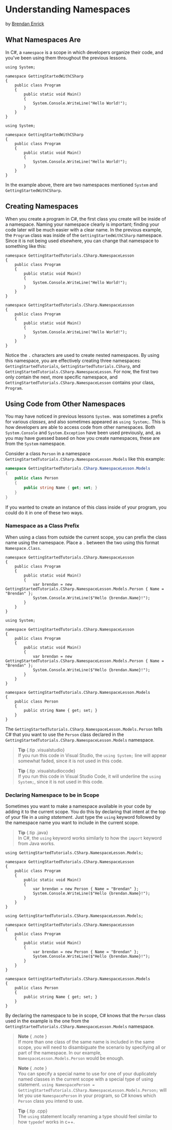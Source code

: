 # Understanding Namespaces
by [Brendan Enrick](http://deviq.com/me/brendan-enrick)

## What Namespaces Are

In C#, a `namespace` is a scope in which developers organize their code, and you've been using them throughout the previous lessons.

```{.snippet}
using System;

namespace GettingStartedWithCSharp
{
    public class Program
    {
        public static void Main()
        {
            System.Console.WriteLine("Hello World!");
        }
    }
}
```
```{.REPL}
using System;

namespace GettingStartedWithCSharp
{
    public class Program
    {
        public static void Main()
        {
            System.Console.WriteLine("Hello World!");
        }
    }
}
```

In the example above, there are two namespaces mentioned `System` and `GettingStartedWithCSharp`.

## Creating Namespaces

When you create a program in C#, the first class you create will be inside of a namespace. Naming your namespace clearly is important; finding your code later will be much easier with a clear name. In the previous example, the `Program` class was inside of the `GettingStartedWithCSharp` namespace. Since it is not being used elsewhere, you can change that namespace to something like this:

```{.snippet}
namespace GettingStartedTutorials.CSharp.NamespaceLesson
{
    public class Program
    {
        public static void Main()
        {
            System.Console.WriteLine("Hello World!");
        }
    }
}
```
```{.REPL}
namespace GettingStartedTutorials.CSharp.NamespaceLesson
{
    public class Program
    {
        public static void Main()
        {
            System.Console.WriteLine("Hello World!");
        }
    }
}
```

Notice the `.` characters are used to create nested namespaces. By using this namespace, you are effectively creating three namespaces: `GettingStartedTutorials`, `GettingStartedTutorials.CSharp`, and `GettingStartedTutorials.CSharp.NamespaceLesson`. For now, the first two only contain the next, more specific namespace, and `GettingStartedTutorials.CSharp.NamespaceLesson` contains your class, `Program`.

## Using Code from Other Namespaces

You may have noticed in previous lessons `System.` was sometimes a prefix for various *classes*, and also sometimes appeared as `using System;`. This is how developers are able to access code from other namespaces. Both `System.Console` and `System.Exception` have been used previously, and, as you may have guessed based on how you create namespaces, these are from the `System` namespace.

Consider a class `Person` in a namespace `GettingStartedTutorials.CSharp.NamespaceLesson.Models` like this example:

```c#
namespace GettingStartedTutorials.CSharp.NamespaceLesson.Models
{
    public class Person
    {
        public string Name { get; set; }
    }
}
```

If you wanted to create an instance of this class inside of your program, you could do it in one of these two ways.

### Namespace as a Class Prefix

When using a class from outside the current scope, you can prefix the class name using the namespace. Place a `.` between the two using this format `Namespace.Class`.

```{.snippet}
namespace GettingStartedTutorials.CSharp.NamespaceLesson
{
    public class Program
    {
        public static void Main()
        {
            var brendan = new GettingStartedTutorials.CSharp.NamespaceLesson.Models.Person { Name = "Brendan" };
            System.Console.WriteLine($"Hello {brendan.Name}!");
        }
    }
}
```
```{.REPL}
using System;

namespace GettingStartedTutorials.CSharp.NamespaceLesson
{
    public class Program
    {
        public static void Main()
        {
            var brendan = new GettingStartedTutorials.CSharp.NamespaceLesson.Models.Person { Name = "Brendan" };
            System.Console.WriteLine($"Hello {brendan.Name}!");
        }
    }
}

namespace GettingStartedTutorials.CSharp.NamespaceLesson.Models
{
    public class Person
    {
        public string Name { get; set; }
    }
}
```

The `GettingStartedTutorials.CSharp.NamespaceLesson.Models.Person` tells C# that you want to use the `Person` class declared in the `GettingStartedTutorials.CSharp.NamespaceLesson.Models` namespace.

> **Tip** {.tip .visualstudio}    
> If you run this code in Visual Studio, the `using System;` line will appear somewhat faded, since it is not used in this code.

> **Tip** {.tip .visualstudiocode}    
> If you run this code in Visual Studio Code, it will underline the `using System;`, since it is not used in this code.

### Declaring Namespace to be in Scope

Sometimes you want to make a namespace available in your code by adding it to the current scope. You do this by declaring that intent at the top of your file in a *using statement*. Just type the `using` keyword followed by the namespace name you want to include in the current scope.

> **Tip** {.tip .java}    
> In C#, the `using` keyword works similarly to how the `import` keyword from Java works.

```{.snippet}
using GettingStartedTutorials.CSharp.NamespaceLesson.Models;

namespace GettingStartedTutorials.CSharp.NamespaceLesson
{
    public class Program
    {
        public static void Main()
        {
            var brendan = new Person { Name = "Brendan" };
            System.Console.WriteLine($"Hello {brendan.Name}!");
        }
    }
}
```
```{.REPL}
using GettingStartedTutorials.CSharp.NamespaceLesson.Models;

namespace GettingStartedTutorials.CSharp.NamespaceLesson
{
    public class Program
    {
        public static void Main()
        {
            var brendan = new Person { Name = "Brendan" };
            System.Console.WriteLine($"Hello {brendan.Name}!");
        }
    }
}

namespace GettingStartedTutorials.CSharp.NamespaceLesson.Models
{
    public class Person
    {
        public string Name { get; set; }
    }
}
```

By declaring the namespace to be in scope, C# knows that the `Person` class used in the example is the one from the `GettingStartedTutorials.CSharp.NamespaceLesson.Models` namespace.

> **Note** { .note }    
> If more than one class of the same name is included in the same scope, you will need to disambiguate the scenario by specifying all or part of the namespace. In our example, `NamespaceLesson.Models.Person` would be enough. 

> **Note** { .note }    
> You can specify a special name to use for one of your duplicately named classes in the current scope with a special type of using statement. `using NamespacePerson = GettingStartedTutorials.CSharp.NamespaceLesson.Models.Person;` will let you use `NamespacePerson` in your program, so C# knows which `Person` class you intend to use.
    

> **Tip** {.tip .cpp}    
> The `using` statement locally renaming a type should feel similar to how `typedef` works in c++.
